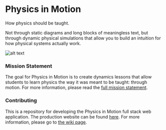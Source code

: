 # Physics in Motion

How physics should be taught.

Not through static diagrams and long blocks of meaningless text, but through dynamic physical simulations that allow you to build an intuition for how physical systems actually work.

![alt text](https://user-images.githubusercontent.com/8409329/62478390-fe2f9300-b778-11e9-9eef-8ef201de8f4f.png "Physics in Motion")

### Mission Statement

The goal for Physics in Motion is to create dynamics lessons that allow students to learn physics the way it was meant to be taught: through motion. For more information, please read the [full mission statement](https://medium.com/@LeNPaul/physics-in-motion-cb64911c93a4).

### Contributing

This is a repository for developing the Physics in Motion full stack web application. The production website can be found [here](https://physicsinmotion.ca). For more information, please go to [the wiki page](https://github.com/LeNPaul/physics-in-motion/wiki).

